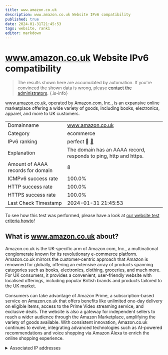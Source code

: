 ```yaml
---
title: www.amazon.co.uk
description: www.amazon.co.uk Website IPv6 compatibility
published: true
date: 2024-01-31T21:45:53
tags: website, rank1
editor: markdown
---
```


# www.amazon.co.uk Website IPv6 compatibility

> The results shown here are accumulated by automation. If you're convinced the shown data is wrong, please [contact the administrators](/howto/chat). 
{.is-info}

www.amazon.co.uk, operated by Amazon.com, Inc., is an expansive online marketplace offering a wide variety of goods, including books, electronics, apparel, and more to UK customers.


|   |   |
| - | - |
| Domainname | www.amazon.co.uk
| Category | ecommerce |
| IPv6 ranking | perfect :1st_place_medal: [🔗](/howto/ranking) |
| Explanation | The domain has an AAAA record, responds to ping, http and https. |
| Amount of AAAA records for domain | 8 |
| ICMPv6 success rate | 100.0%|
| HTTP success rate | 100.0% |
| HTTPS success rate | 100.0% |
| Last Check Timestamp | 2024-01-31 21:45:53 |

To see how this test was performed, please have a look at [our website test criteria howto](/howto/testcriteria/website)!


## What is www.amazon.co.uk about?
Amazon.co.uk is the UK-specific arm of Amazon.com, Inc., a multinational conglomerate known for its revolutionary e-commerce platform. Amazon.co.uk mirrors the customer-centric approach that Amazon is renowned for globally, offering an extensive array of products spanning categories such as books, electronics, clothing, groceries, and much more. For UK consumers, it provides a convenient, user-friendly website with localised offerings, including popular British brands and products tailored to the UK market.

Consumers can take advantage of Amazon Prime, a subscription-based service on Amazon.co.uk that offers benefits like unlimited one-day delivery on eligible items, access to the Prime Video streaming service, and exclusive deals. The website is also a gateway for independent sellers to reach a wider audience through the Amazon Marketplace, amplifying the variety of goods available. With consistent innovation, Amazon.co.uk continues to evolve, integrating advanced technologies such as AI-powered recommendations and voice shopping via Amazon Alexa to enrich the online shopping experience.



<details>
<summary>Associated IP addresses</summary>

2600:9000:211e:d200:15:c9dc:593:6781

2600:9000:211e:ec00:15:c9dc:593:6781

2600:9000:211e:d000:15:c9dc:593:6781

2600:9000:211e:ce00:15:c9dc:593:6781

2600:9000:211e:5800:15:c9dc:593:6781

2600:9000:211e:e00:15:c9dc:593:6781

2600:9000:211e:6400:15:c9dc:593:6781

2600:9000:211e:7e00:15:c9dc:593:6781

</details>
